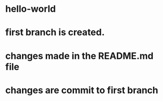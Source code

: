 # hello-world
# first branch is created.
# changes made in the README.md file
# changes are commit to first branch